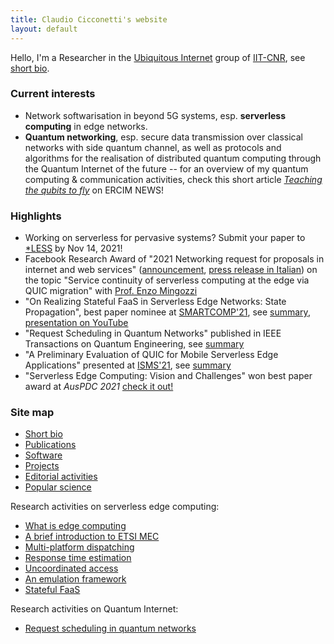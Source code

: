 ```yaml
---
title: Claudio Cicconetti's website
layout: default
---
```


Hello, I'm a Researcher in the [Ubiquitous Internet](https://ui.iit.cnr.it/en/) group of [IIT-CNR](http://www.iit.cnr.it/en/), see [short bio](bio.md).

### Current interests

- Network softwarisation in beyond 5G systems, esp. **serverless computing** in edge networks.
- **Quantum networking**, esp. secure data transmission over classical networks with side quantum channel, as well as protocols and algorithms for the realisation of distributed quantum computing through the Quantum Internet of the future -- for an overview of my quantum computing & communication activities, check this short article [_Teaching the qubits to fly_](https://ercim-news.ercim.eu/en128/special/teaching-the-qubits-to-fly) on ERCIM NEWS!

### Highlights

- Working on serverless for pervasive systems? Submit your paper to [\*LESS](https://starless.iit.cnr.it/) by Nov 14, 2021!
- Facebook Research Award of "2021 Networking request for proposals in internet and web services" ([announcement](https://research.fb.com/blog/2021/08/announcing-the-winners-of-the-2021-networking-request-for-proposals-in-internet-and-web-services/), [press release in Italian](https://www.unipi.it/index.php/news/item/21844-un-progetto-di-universita-di-pisa-e-cnr-pisano-vince-il-facebook-research-award)) on the topic "Service continuity of serverless computing at the edge via QUIC migration" with [Prof. Enzo Mingozzi](http://www2.ing.unipi.it/~a009395/home/index.htm)
- "On Realizing Stateful FaaS in Serverless Edge Networks: State Propagation", best paper nominee at [SMARTCOMP'21](https://www.smart-comp.info/), see [summary](statefulfaas.md), [presentation on YouTube](https://youtu.be/gc1pQ56UMAA)
- "Request Scheduling in Quantum Networks" published in IEEE Transactions on Quantum Engineering, see [summary](tqe2021.md)
- "A Preliminary Evaluation of QUIC for Mobile Serverless Edge Applications" presented at [ISMS'21](http://wowmom2021.iit.cnr.it/workshops/isms-2021/), see [summary](isms2021.md)
- "Serverless Edge Computing: Vision and Challenges" won best paper award at _AusPDC 2021_ [check it out!](https://dl.acm.org/doi/10.1145/3437378.3444367)

### Site map


- [Short bio](bio.md)
- [Publications](publications.md)
- [Software](software.md)
- [Projects](projects.md)
- [Editorial activities](editorial.md)
- [Popular science](popular.md)

Research activities on serverless edge computing:
- [What is edge computing](edgecomputing.md)
- [A brief introduction to ETSI MEC](serverless-etsi.md)
- [Multi-platform dispatching](cloudcom2018.md)
- [Response time estimation](percom2019.md)
- [Uncoordinated access](uncoord.md)
- [An emulation framework](simpat.md)
- [Stateful FaaS](statefulfaas.md)

Research activities on Quantum Internet:
- [Request scheduling in quantum networks](tqe2021.md)

